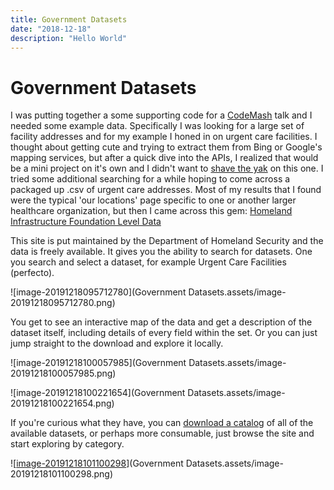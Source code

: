 ```yaml
---
title: Government Datasets
date: "2018-12-18"
description: "Hello World"
---
```

# Government Datasets

I was putting together a some supporting code for a [CodeMash](https://www.codemash.org/) talk and I needed some example data. Specifically I was looking for a large set of facility addresses and for my example I honed in on urgent care facilities. I thought about getting cute and trying to extract them from Bing or Google's mapping services, but after a quick dive into the APIs, I realized that would be a mini project on it's own and I didn't want to [shave the yak](https://www.techopedia.com/definition/15511/yak-shaving) on this one. I tried some additional searching for a while hoping to come across a packaged up .csv of urgent care addresses. Most of my results that I found were the typical 'our locations' page specific to one or another larger healthcare organization, but then I came across this gem: [Homeland Infrastructure Foundation Level Data](https://hifld-geoplatform.opendata.arcgis.com/)

This site is put maintained by the Department of Homeland Security and the data is freely available. It gives you the ability to search for datasets. One you search and select a dataset, for example Urgent Care Facilities (perfecto).

![image-20191218095712780](Government Datasets.assets/image-20191218095712780.png)

You get to see an interactive map of the data and get a description of the dataset itself, including details of every field within the set. Or you can just jump straight to the download and explore it locally.

![image-20191218100057985](Government Datasets.assets/image-20191218100057985.png)

![image-20191218100221654](Government Datasets.assets/image-20191218100221654.png)



If you're curious what they have, you can [download a catalog](https://gii.dhs.gov/hifld/content/hifld-data-catalog) of all of the available datasets, or perhaps more consumable, just browse the site and start exploring by category.

![[image-20191218101100298](https://hifld-geoplatform.opendata.arcgis.com/)](Government Datasets.assets/image-20191218101100298.png)